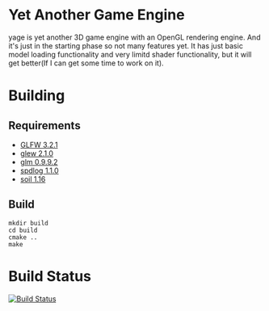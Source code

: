 # Yet Another Game Engine
yage is yet another 3D game engine with an OpenGL rendering engine. And it's just in the starting phase so not many features yet. It has just basic model loading functionality and very limitd shader functionality, but it will get better(If I can get some time to work on it).


# Building
## Requirements
* [GLFW 3.2.1](https://www.glfw.org/)
* [glew 2.1.0](http://glew.sourceforge.net/)
* [glm 0.9.9.2](https://glm.g-truc.net/0.9.9/index.html)
* [spdlog 1.1.0](https://github.com/gabime/spdlog)
* [soil 1.16](http://www.lonesock.net/soil.html)

## Build
    mkdir build
    cd build
    cmake ..
    make


# Build Status
[![Build Status](https://travis-ci.com/tokongs/yage.svg?token=zyxsTsKrmgPPu1T4JJky&branch=master)](https://travis-ci.com/tokongs/yage)

